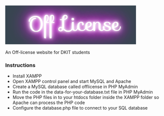 ![alt text](image_uploads/logo.png "Logo Title Text 1")



An Off-license website for DKIT students
### Instructions
* Install XAMPP
* Open XAMPP control panel and start MySQL and Apache
* Create a MySQL database called offlicense in PHP MyAdmin
* Run the code in the data-for-your-database.txt file in PHP MyAdmin
* Move the PHP files in to your htdocs folder inside the XAMPP folder so Apache can process the PHP code
* Configure the database.php file to connect to your SQL database

